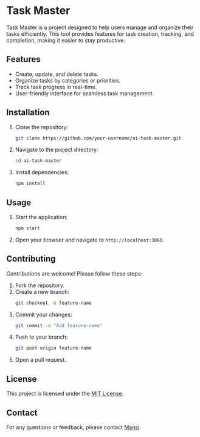 # Task Master

Task Master is a project designed to help users manage and organize their tasks efficiently. This tool provides features for task creation, tracking, and completion, making it easier to stay productive.

## Features

- Create, update, and delete tasks.
- Organize tasks by categories or priorities.
- Track task progress in real-time.
- User-friendly interface for seamless task management.

## Installation

1. Clone the repository:
   ```bash
   git clone https://github.com/your-username/ai-task-master.git
   ```
2. Navigate to the project directory:
   ```bash
   cd ai-task-master
   ```
3. Install dependencies:
   ```bash
   npm install
   ```

## Usage

1. Start the application:
   ```bash
   npm start
   ```
2. Open your browser and navigate to `http://localhost:3000`.

## Contributing

Contributions are welcome! Please follow these steps:

1. Fork the repository.
2. Create a new branch:
   ```bash
   git checkout -b feature-name
   ```
3. Commit your changes:
   ```bash
   git commit -m "Add feature-name"
   ```
4. Push to your branch:
   ```bash
   git push origin feature-name
   ```
5. Open a pull request.

## License

This project is licensed under the [MIT License](LICENSE).

## Contact

For any questions or feedback, please contact [Mansi](mailto:mansidesai1811@gmail.com).
